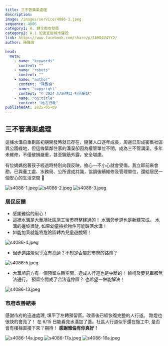 ```yaml
---
title: 三不管溝渠處理
description:
image: /images/service/4086-1.jpeg
sequence: 4086
category1: A. 健全都市發展
category2: A.1 加速宜居城市建設
link: https://www.facebook.com/share/p/1AHD4V4YY2/
author: 陳雅倫

head:
  meta:
    - name: "keywords"
      content: ""
    - name: "robots"
      content: ""
    - name: "author"
      content: "陳雅倫"
    - name: "copyright"
      content: "© 2024 A7新林口-社區網站"
    - name: "og:title"
      content: "地方行政"
publishedAt: 2025-05-09
---
```


## 三不管溝渠處理

這條水溝自重劃區初期開發時就已存在，隨著人口逐年成長，周邊已形成密集社區與公園綠地，但這條緊鄰住家的溝渠卻因為權管單位不明，成為三不管溝渠，多年未維修，不僅破損嚴重，甚至鋼筋外露，安全堪慮。

有位媽媽抱著孩子經過時特別向我反映，擔心一不小心就會受傷，我立即前來會勘，已與養工處、水務局、公所達成共識，協調後續維修及管理單位，還給居民一個安心的生活空間 🥰

![s4086-1.jpeg](/images/service/s4086-1.jpeg)
![s4086-2.jpeg](/images/service/s4086-2.jpeg)
![s4086-3.jpeg](/images/service/s4086-3.jpeg)

### 居民反饋

- 感謝雅倫的用心！
- 這裡水溝是大華旭社區施工後市府整建過的！ 水溝旁步道也是新建完成。 水溝的邊坡很陡, 如果幼童撿拾物件可能跌落水溝！
- 如能加蓋就能將危險區轉為兒童遊戲場！

![s4086-4.jpeg](/images/service/s4086-4.jpeg)

- 但步道路燈似乎沒有亮過？不知是否屬於市府的路燈？

![s4086-5.jpeg](/images/service/s4086-5.jpeg)

- 大華旭前方有一個預留左轉空間，造成人行道也是中斷的！ 輪椅及嬰兒車都無法通行。 預留空間成了合法違停區？ 也希望一併能解決！

![s4086-13.jpeg](/images/service/s4086-13.jpeg)

### 市府改善結果

感謝市府的迅速處理, 填平了左轉預留區。改善後已經恢復完整的人行道。 路燈也很快的會亮了！
在 6/15 日能看見水溝加了蓋。社區人行道似乎還在施工中, 是否會有樓梯直接下來？期待！ **感謝雅倫有你真好！**

![s4086-14a.jpeg](/images/service/s4086-14a.jpeg)
![s4086-17a.jpeg](/images/service/s4086-17a.jpeg)
![s4086-16a.jpeg](/images/service/s4086-16a.jpeg)
